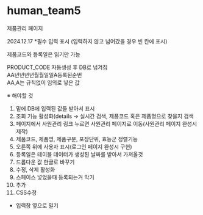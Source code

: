 # human_team5
제품관리 페이지

2024.12.17
*필수 입력 표시
(입력하지 않고 넘어갔을 경우 빈 칸에 표시)

제품코드와 등록일은 읽기만 가능

PRODUCT_CODE 자동생성 후 DB로 넘겨짐<br>
AA년년년년월월일일A등록된순번<br>
AA,A는 규칙없이 임의로 넣은 값


※ 해야할 것
1. 밑에 DB에 입력된 값들 받아서 표시
2. 조회 기능 활성화(details -> 실시간 검색, 제품코드 혹은 제품명으로 찾을지 검색
3. 페이지에서 사원관리 링크 누르면 사원관리 페이지로 이동(사원관리 페이지 완성시 제작)
4. 제품코드, 제품명, 제품구분, 포장단위, 효능군 정렬기능
5. 오른쪽 위에 사용자 표시(로그인 페이지 완성시 구현)
6. 등록일은 테이블 데이터가 생성된 날짜를 받아서 가져올것
7. 드롭다운 값 한글로 바꾸기
8. 수정, 삭제 활성화
9. 스페이스 넣었을때 등록되는거 막기
10. 추가
11. CSS수정
   - 입력창 옆으로 밀기



